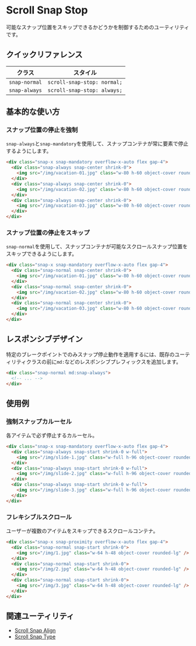 # Scroll Snap Stop

可能なスナップ位置をスキップできるかどうかを制御するためのユーティリティです。

## クイックリファレンス

| クラス | スタイル |
|-------|---------|
| `snap-normal` | `scroll-snap-stop: normal;` |
| `snap-always` | `scroll-snap-stop: always;` |

## 基本的な使い方

### スナップ位置の停止を強制

`snap-always`と`snap-mandatory`を使用して、スナップコンテナが常に要素で停止するようにします。

```html
<div class="snap-x snap-mandatory overflow-x-auto flex gap-4">
  <div class="snap-always snap-center shrink-0">
    <img src="/img/vacation-01.jpg" class="w-80 h-60 object-cover rounded-lg" />
  </div>
  <div class="snap-always snap-center shrink-0">
    <img src="/img/vacation-02.jpg" class="w-80 h-60 object-cover rounded-lg" />
  </div>
  <div class="snap-always snap-center shrink-0">
    <img src="/img/vacation-03.jpg" class="w-80 h-60 object-cover rounded-lg" />
  </div>
</div>
```

### スナップ位置の停止をスキップ

`snap-normal`を使用して、スナップコンテナが可能なスクロールスナップ位置をスキップできるようにします。

```html
<div class="snap-x snap-mandatory overflow-x-auto flex gap-4">
  <div class="snap-normal snap-center shrink-0">
    <img src="/img/vacation-01.jpg" class="w-80 h-60 object-cover rounded-lg" />
  </div>
  <div class="snap-normal snap-center shrink-0">
    <img src="/img/vacation-02.jpg" class="w-80 h-60 object-cover rounded-lg" />
  </div>
  <div class="snap-normal snap-center shrink-0">
    <img src="/img/vacation-03.jpg" class="w-80 h-60 object-cover rounded-lg" />
  </div>
</div>
```

## レスポンシブデザイン

特定のブレークポイントでのみスナップ停止動作を適用するには、既存のユーティリティクラスの前に`md:`などのレスポンシブプレフィックスを追加します。

```html
<div class="snap-normal md:snap-always">
  <!-- ... -->
</div>
```

## 使用例

### 強制スナップカルーセル

各アイテムで必ず停止するカルーセル。

```html
<div class="snap-x snap-mandatory overflow-x-auto flex gap-4">
  <div class="snap-always snap-start shrink-0 w-full">
    <img src="/img/slide-1.jpg" class="w-full h-96 object-cover rounded-lg" />
  </div>
  <div class="snap-always snap-start shrink-0 w-full">
    <img src="/img/slide-2.jpg" class="w-full h-96 object-cover rounded-lg" />
  </div>
  <div class="snap-always snap-start shrink-0 w-full">
    <img src="/img/slide-3.jpg" class="w-full h-96 object-cover rounded-lg" />
  </div>
</div>
```

### フレキシブルスクロール

ユーザーが複数のアイテムをスキップできるスクロールコンテナ。

```html
<div class="snap-x snap-proximity overflow-x-auto flex gap-4">
  <div class="snap-normal snap-start shrink-0">
    <img src="/img/1.jpg" class="w-64 h-48 object-cover rounded-lg" />
  </div>
  <div class="snap-normal snap-start shrink-0">
    <img src="/img/2.jpg" class="w-64 h-48 object-cover rounded-lg" />
  </div>
  <div class="snap-normal snap-start shrink-0">
    <img src="/img/3.jpg" class="w-64 h-48 object-cover rounded-lg" />
  </div>
</div>
```

## 関連ユーティリティ

- [Scroll Snap Align](/docs/scroll-snap-align)
- [Scroll Snap Type](/docs/scroll-snap-type)
